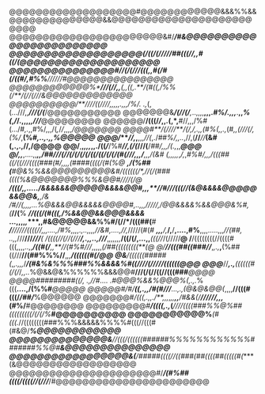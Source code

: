 @@@@@@@@@@@@@@@@@@@#@@@@@@@@@@@@&&&%%&&@@@@@@@@@@@@@@&&@@@@@@@@@@@@@@@@@@@@@@@@@
@@@@@@@@@@@@@@@@@@@@@@@&#/***************************/#&@@@@@@@@@@@@@@@@@@@@@@@@
@@@@@@@@@@@@@@@@@@@(*****/*((/(/**//*//##(((//*,,*#((/*****(@@@@@@@@@@@@@@@@@@@@
@@@@@@@@@@@@@@@#****//(/(*//***/(((,,#(/#(/((#/,#%%**//////****#@@@@@@@@@@@@@@@@
@@@@@@@@@@@@%*****///(/**/,,**(,,*((,.**/(#((*,/%%(/**/(//(///****&@@@@@@@@@@@@@
@@@@@@@@@@/**////((////*,,,,,.,,,/%/.  .*,*(,(...///,,****/*//(/(***/@@@@@@@@@@@
@@@@@@@&***/(//(/**,*..,,,,**,,,.*#%/.,,,***.**,,*%(*,*/*/.,,,,*,///***@@@@@@@@@
@@@@@@/**/(((/*/*,,*.*(,*,**#//,,,/%#(.../#*,.*,,#%/,,,/(*,*/*/*,,,,****/@@@@@@@
@@@@#**/(//*/*/**/(/,/,.,,*(#%(,,.,*(#*,,(///(/,(%/*,**(%#*,..,.****,,****%@@@@@
@@@/****//,*,**,,,*//(*,./*##%/,,..*,//,(**//***//*****(&#(,.,.,//**,******/@@@@
@@/****,**,*,,,*,,./((*/***/%#******//,(*/**(*///(**/***##/,,,/(*.*,*,,******@@@
@/***,,***,....,,*****,**,*/##///(//(/(/(/(*/((/((/(/(/(#(///,*,,*/**,,,**/**(&#
(***,,,,*,*,*/,*,*#%#/***,*,,/(((##((/(**(*/*/*/((((###(#/,,,,*(####((((/(#(**%@
***,*/(%##(**#@&%%&&@@@@@@@@@&#/((((((**/*,//(/(###((((%&@@@@@@@%%%&@@#////(/**@
**/(((/,,...../&&&&&&@@@@@&&&&@@#,,,****//#/*//(((//(&@&&&&@@@@@&&@@&*,**,**/**&
*/#//(*,,,**,...*%@&&&@@&&&&&@@@@#,..,,*,/*//*/*/*,/@@&&&&%&&@@@&%#*,*(***//(**%
*****//(((*/(#(((*,/%&&@@&&@@@&&&&* ...,,,,*,****,,#&@@@@@&&%%#/**(//*/(((##(**#
******/***///*///((((//,,,....,/#%*,,,,.,..,,,,**/*/&#*,....,*//***,*/////(#(**#
*****,,,******/,***/,**/**,....,#%**,,,,.....,,,*//(##, ..,,*///**///*****///**(
***/((((/*/(//(*///****/,.,,..,*///***,*,,,,,,***/((/(/,...,,***(((//*/(/////**@
/**/((((((((//((((#(((,,,,..,,***/((#(/****,,**//(#%#///*,,,,,*(/##(((((((((**(@
@/****//(((##((###//***,*,.,***,**(%##((///**//(##%%%//**,*,,*****/((((((#(/**@@
@&***/((((((#####(*,*,.,,,*/*****/(#&%&%%%###%%&&&&%#((///*/(/*////*((((((***@@@
@@@***//***,.,**((((((#(/(/*/*,,..*%@&&@&%%%%%%&&&@@#**///(/(//((//(((###***@@@@
@@@@***#########((/,    .,*//#*.... .*#@@@%&&%@@@%(,.,.*%(((**....,/(%%#***@@@@@
@@@@@#**/#/******((*,.,,/#(#/*//**...,.,(@&@&@@(*,,,,**//(((#(((/*/##/***%@@@@@@
@@@@@@@#****/(((*,.,,.*/**,,*,*,*,,**,,**/#&&(/******//////**,,,*(#%/**#@@@@@@@@
@@@@@@@@@#****/((((*,.,*(****///*/((((###%%@%##(((((((((/(/***(*/%***#@@@@@@@@@@
@@@@@@@@@@@%****(#(((*.*//((((((((###%%%&&&&&%%%%#(((//(((#(#&@/***%@@@@@@@@@@@@
@@@@@@@@@@@@@@&****//(((/((((((######%%%%%%%%%%%%#######%%@#****&@@@@@@@@@@@@@@@
@@@@@@@@@@@@@@@@@&(****/#####((((//((###(##((((##(((((#(****(&@@@@@@@@@@@@@@@@@@
@@@@@@@@@@@@@@@@@@@@@@#/*****/(#%##((((/((((//(///*****/#@@@@@@@@@@@@@@@@@@@@@@@

<!--

**Here are some ideas to get you started:**

🙋‍♀️ A short introduction - what is your organization all about?
🌈 Contribution guidelines - how can the community get involved?
👩‍💻 Useful resources - where can the community find your docs? Is there anything else the community should know?
🍿 Fun facts - what does your team eat for breakfast?
🧙 Remember, you can do mighty things with the power of [Markdown](https://docs.github.com/github/writing-on-github/getting-started-with-writing-and-formatting-on-github/basic-writing-and-formatting-syntax)
-->
